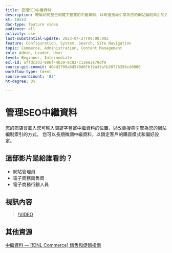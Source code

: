 ```yaml
---
title: 管理SEO中繼資料
description: 瞭解如何整合關鍵字豐富的中繼資料，以改進搜尋引擎為您的網站編制索引的方式。
kt: 10553
doc-type: feature video
audience: all
activity: use
last-substantial-update: 2023-04-27T00:00:00Z
feature: Configuration, System, Search, Site Navigation
topic: Commerce, Administration, Content Management
role: Admin, Leader, User
level: Beginner, Intermediate
exl-id: affdc3d3-886f-4b39-8c82-c13ee2e79df9
source-git-commit: 404d2708a6d540d6fb19a33afb20726356cd8000
workflow-type: tm+mt
source-wordcount: '83'
ht-degree: 0%

---
```


# 管理SEO中繼資料

您的商店會載入您可輸入關鍵字豐富中繼資料的位置，以改善搜尋引擎為您的網站編制索引的方式。 您可以長期微調中繼資料，以鎖定客戶的購買模式和偏好設定。

## 這部影片是給誰看的？

- 網站管理員
- 電子商務銷售商
- 電子商務行銷人員

## 視訊內容

>[!VIDEO](https://video.tv.adobe.com/v/343750?quality=12&learn=on)

## 其他資源

[中繼資料 —  [!DNL Commerce] 銷售和促銷指南](https://experienceleague.adobe.com/docs/commerce-admin/marketing/seo/meta-data.html)
